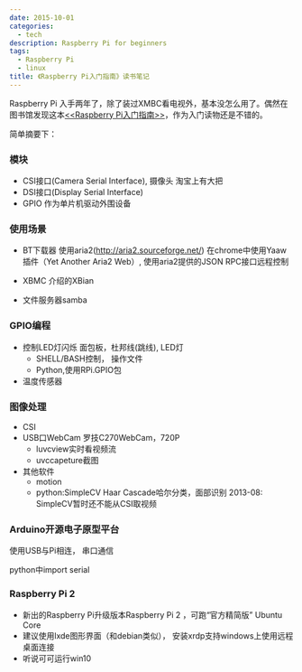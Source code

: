 ```yaml
---
date: 2015-10-01
categories:
  - tech
description: Raspberry Pi for beginners
tags:
  - Raspberry Pi
  - linux
title: 《Raspberry Pi入门指南》读书笔记
---
```




Raspberry Pi 入手两年了，除了装过XMBC看电视外，基本没怎么用了。偶然在图书馆发现这本[<<Raspberry Pi入门指南>>](http://book.douban.com/subject/26336217/)，作为入门读物还是不错的。

简单摘要下：

### 模块
- CSI接口(Camera Serial Interface), 摄像头
  淘宝上有大把
- DSI接口(Display Serial Interface)
- GPIO 作为单片机驱动外围设备

### 使用场景
- BT下载器
  使用aria2(http://aria2.sourceforge.net/)
  在chrome中使用Yaaw插件（Yet Another Aria2 Web）, 使用aria2提供的JSON RPC接口远程控制

- XBMC
  介绍的XBian

- 文件服务器samba

### GPIO编程
- 控制LED灯闪烁
  面包板，杜邦线(跳线), LED灯
  * SHELL/BASH控制， 操作文件
  * Python,使用RPi.GPIO包
- 温度传感器

### 图像处理
- CSI
- USB口WebCam
    罗技C270WebCam，720P
    * luvcview实时看视频流
    * uvccapeture截图
- 其他软件
   *  motion
   * python:SimpleCV
     Haar Cascade哈尔分类，面部识别
     2013-08: SimpleCV暂时还不能从CSI取视频

### Arduino开源电子原型平台
  使用USB与Pi相连， 串口通信

  python中import serial

### Raspberry Pi 2
- 新出的Raspberry Pi升级版本Raspberry Pi 2 ，可跑“官方精简版” Ubuntu Core
- 建议使用lxde图形界面（和debian类似）， 安装xrdp支持windows上使用远程桌面连接
- 听说可可运行win10